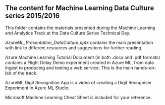 ## The content for Machine Learning Data Culture series 2015/2016

This folder contains the materials presented during the Machine Learning and Analytics Track at the Data Culture Series Technical Day.

*AzureML_Presentation_DataCulture.pptx* contains the main presentation with link to different resources and suggestions for further reading.

Azure Machine Learning Tutorial Document (in both .docx and .pdf formats) contains a Flight Delay Demo experiment created in Azure ML, from data ingest to producing and testing a web service. This is the main hands-on-lab of the track.

AzureML Digit Recognition App is a video of creating a Digit Recogniser Experiment in Azure ML Studio.

Microsoft Machine Learning Cheat Sheet is included for your reference.
